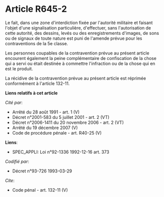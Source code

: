 # Article R645-2

Le fait, dans une zone d'interdiction fixée par l'autorité militaire et faisant l'objet d'une signalisation particulière,
d'effectuer, sans l'autorisation de cette autorité, des dessins, levés ou des enregistrements d'images, de sons ou de signaux
de toute nature est puni de l'amende prévue pour les contraventions de la 5e classe. 

Les personnes coupables de la contravention prévue au présent article encourent également la peine complémentaire de
confiscation de la chose qui a servi ou était destinée à commettre l'infraction ou de la chose qui en est le produit. 

La récidive de la contravention prévue au présent article est réprimée conformément à l'article 132-11.

**Liens relatifs à cet article**

_Cité par_:

  - Arrêté du 28 août 1991 - art. 1 (V)
  - Décret n°2001-583 du 5 juillet 2001 - art. 2 (VT)
  - Décret n°2006-1411 du 20 novembre 2006 - art. 2 (VT)
  - Arrêté du 19 décembre 2007 (V)
  - Code de procédure pénale - art. R40-25 (V)

**Liens**:

  - SPEC_APPLI: Loi n°92-1336 1992-12-16 art. 373

_Codifié par_:

  - Décret n°93-726 1993-03-29

_Cite_:

  - Code pénal - art. 132-11 (V)

